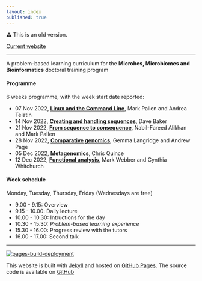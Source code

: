 ```yaml
---
layout: index
published: true
---
```



⚠️ This is an old version.

<a class="btn btn-primary" href="https://mmbdtp.github.io/"><i class="fa fa-home"></i> Current website</a>

---

A problem-based learning curriculum for the **Microbes, Microbiomes and Bioinformatics** doctoral training program
<br> 

#### Programme

6 weeks programme, with the week start date reported:

* 07 Nov 2022, **[Linux and the Command Line](/modules/linux/programme/)**, Mark Pallen and Andrea Telatin
* 14 Nov 2022, **[Creating and handling sequences](/modules/sequencing/programme/)**, Dave Baker 
* 21 Nov 2022, **[From sequence to consequence](/modules/sequence-analysis/programme/)**, Nabil-Fareed Alikhan and Mark Pallen
* 28 Nov 2022, **[Comparative genomics](/modules/comparative-genomics/programme/)**, Gemma Langridge and Andrew Page
* 05 Dec 2022, **[Metagenomics](/modules/metagenomics/programme/)**, Chris Quince
* 12 Dec 2022, **[Functional analysis](/modules/functional-analysis/programme/)**, Mark Webber and Cynthia Whitchurch

#### Week schedule

Monday, Tuesday, Thursday, Friday (Wednesdays are free)

* 9.00 - 9.15: Overview
* 9.15 - 10.00: Daily lecture
* 10.00 - 10.30: Intructions for the day
* 10.30 - 15.30: *Problem-based learning experience*
* 15.30 - 16.00: Progress review with the tutors
* 16.00 - 17.00: Second talk


---

[![pages-build-deployment](https://github.com/mmbdtp/mmbdtp.github.io/actions/workflows/pages/pages-build-deployment/badge.svg)](https://github.com/mmbdtp/mmbdtp.github.io/actions/workflows/pages/pages-build-deployment)

This website is built with [Jekyll](https://jekyllrb.com/) and hosted on [GitHub Pages](https://pages.github.com/). The source code is available on [GitHub](https://github.com/mmbdtp/mmbdtp.github.io)

 
